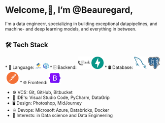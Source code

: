 <H1><B> Welcome,👋, I’m @Beauregard,</B></H1>
I'm a data engineerr, specializing in building exceptional datapipelines, and machine- and deep learning models, and everything in between.

<H2>🛠 Tech Stack</H2>
* 📜 Language: <img src="https://github.com/devicons/devicon/blob/master/icons/python/python-original-wordmark.svg" title="Python" alt="Python" width="20" height="20"/>&nbsp;<img src="https://github.com/devicons/devicon/blob/master/icons/numpy/numpy-original.svg" title="Numpy" alt="sf" width="20" height="20"/>
* 🗄 Backend: <img src="https://github.com/devicons/devicon/blob/master/icons/flask/flask-original-wordmark.svg" title="Flask" alt="Flask" width="40" height="40"/>&nbsp;<img src="https://github.com/devicons/devicon/blob/master/icons/fastapi/fastapi-original.svg" title="FastAPI" alt="FastAPI" width="40" height="40"/>
* 🛢 Database: <img src="https://github.com/devicons/devicon/blob/master/icons/mysql/mysql-original.svg" title="MySQL" alt="MySQL" width="40" height="40"/>&nbsp;<img src="https://github.com/devicons/devicon/blob/master/icons/postgresql/postgresql-original.svg" title="postgresql" alt="postgresql" width="40" height="40"/>&nbsp;<img src="https://github.com/devicons/devicon/blob/master/icons/postman/postman-original.svg" title="postman" alt="postman" width="40" height="40"/>
* 🌐 Frontend: <img src="https://github.com/devicons/devicon/blob/master/icons/bootstrap/bootstrap-original.svg" title="bootstrap" alt="bootstrap" width="40" height="40"/>


* ⚙️ VCS: Git, GitHub, Bitbucket
* 🔧 IDE's:     Visual Studio Code, PyCharm, DataGrip<br>
* 🖥 Design:    Photoshop, MidJourney<br>
* ♾️ Devops:    Microsoft Azure, Databricks, Docker<br>
* 👀 Interests: in Data science and Data Engineering<br>




 
  



<!---
Beauregards/Beauregards is a ✨ special ✨ repository because its `README.md` (this file) appears on your GitHub profile.
You can click the Preview link to take a look at your changes.
--->
